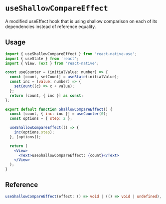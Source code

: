 # `useShallowCompareEffect`

A modified useEffect hook that is using shallow comparison on each of its dependencies instead of reference equality.

## Usage

```jsx
import { useShallowCompareEffect } from 'react-native-use';
import { useState } from 'react';
import { View, Text } from 'react-native';

const useCounter = (initialValue: number) => {
  const [count, setCount] = useState(initialValue);
  const inc = (value: number) => {
    setCount((c) => c + value);
  };
  return [count, { inc }] as const;
};

export default function ShallowCompareEffect() {
  const [count, { inc: inc }] = useCounter(0);
  const options = { step: 2 };

  useShallowCompareEffect(() => {
    inc(options.step);
  }, [options]);

  return (
    <View>
      <Text>useShallowCompareEffect: {count}</Text>
    </View>
  );
}
```

## Reference

```ts
useShallowCompareEffect(effect: () => void | (() => void | undefined), deps: any[]);
```
